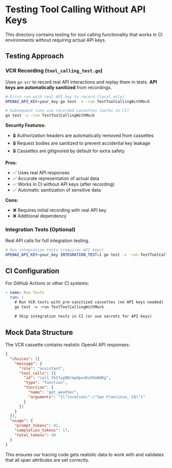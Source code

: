 # Testing Tool Calling Without API Keys

This directory contains testing for tool calling functionality that works in CI environments without requiring actual API keys.

## Testing Approach

### VCR Recording (`tool_calling_test.go`)

Uses `go-vcr` to record real API interactions and replay them in tests. **API keys are automatically sanitized** from recordings.

```bash
# First run with real API key to record (local only)
OPENAI_API_KEY=your_key go test -v -run TestToolCallingWithMock

# Subsequent runs use recorded cassettes (works in CI)
go test -v -run TestToolCallingWithMock
```

**Security Features:**
- 🔒 Authorization headers are automatically removed from cassettes
- 🔒 Request bodies are sanitized to prevent accidental key leakage
- 🔒 Cassettes are gitignored by default for extra safety

**Pros:**
- ✅ Uses real API responses
- ✅ Accurate representation of actual data  
- ✅ Works in CI without API keys (after recording)
- ✅ Automatic sanitization of sensitive data

**Cons:**
- ❌ Requires initial recording with real API key
- ❌ Additional dependency

### Integration Tests (Optional)

Real API calls for full integration testing.

```bash
# Run integration tests (requires API keys)
OPENAI_API_KEY=your_key INTEGRATION_TEST=1 go test -v -run TestToolCallingIntegration
```

## CI Configuration

For GitHub Actions or other CI systems:

```yaml
- name: Run Tests
  run: |
    # Run VCR tests with pre-sanitized cassettes (no API keys needed)
    go test -v -run TestToolCallingWithMock
    
    # Skip integration tests in CI (or use secrets for API keys)
```

## Mock Data Structure

The VCR cassette contains realistic OpenAI API responses:

```json
{
  "choices": [{
    "message": {
      "role": "assistant",
      "tool_calls": [{
        "id": "call_YkIfypBQrmpUpxsKuS9aNdKg",
        "type": "function", 
        "function": {
          "name": "get_weather",
          "arguments": "{\"location\":\"San Francisco, CA\"}"
        }
      }]
    }
  }],
  "usage": {
    "prompt_tokens": 82,
    "completion_tokens": 17,
    "total_tokens": 99
  }
}
```

This ensures our tracing code gets realistic data to work with and validates that all span attributes are set correctly.
